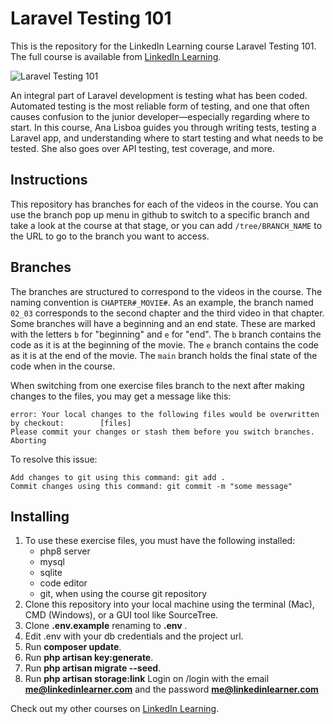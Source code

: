 # Laravel Testing 101
This is the repository for the LinkedIn Learning course Laravel Testing 101. The full course is available from [LinkedIn Learning][lil-course-url].

![Laravel Testing 101][lil-thumbnail-url] 

An integral part of Laravel development is testing what has been coded. Automated testing is the most reliable form of testing, and one that often causes confusion to the junior developer—especially regarding where to start. In this course, Ana Lisboa guides you through writing tests, testing a Laravel app, and understanding where to start testing and what needs to be tested. She also goes over API testing, test coverage, and more.



## Instructions
This repository has branches for each of the videos in the course. You can use the branch pop up menu in github to switch to a specific branch and take a look at the course at that stage, or you can add `/tree/BRANCH_NAME` to the URL to go to the branch you want to access.

## Branches
The branches are structured to correspond to the videos in the course. The naming convention is `CHAPTER#_MOVIE#`. As an example, the branch named `02_03` corresponds to the second chapter and the third video in that chapter. 
Some branches will have a beginning and an end state. These are marked with the letters `b` for "beginning" and `e` for "end". The `b` branch contains the code as it is at the beginning of the movie. The `e` branch contains the code as it is at the end of the movie. The `main` branch holds the final state of the code when in the course.

When switching from one exercise files branch to the next after making changes to the files, you may get a message like this:

    error: Your local changes to the following files would be overwritten by checkout:        [files]
    Please commit your changes or stash them before you switch branches.
    Aborting

To resolve this issue:
	
    Add changes to git using this command: git add .
	Commit changes using this command: git commit -m "some message"

## Installing
1. To use these exercise files, you must have the following installed:
    - php8 server
    - mysql
    - sqlite
    - code editor
    - git, when using the course git repository
2. Clone this repository into your local machine using the terminal (Mac), CMD (Windows), or a GUI tool like SourceTree.
3. Clone **.env.example** renaming to **.env** .
4. Edit .env with your db credentials and the project url.
5. Run **composer update**.
6. Run **php artisan key:generate**.
7. Run **php artisan migrate --seed**.
8. Run **php artisan storage:link**
   Login on /login with the email **me@linkedinlearner.com** and the password **me@linkedinlearner.com**


                            

Check out my other courses on [LinkedIn Learning](https://www.linkedin.com/learning/instructors/ana-lisboa).

[lil-course-url]: https://www.linkedin.com/learning/laravel-testing-101?dApp=59033956
[lil-thumbnail-url]: https://media.licdn.com/dms/image/C560DAQEXxyJ86PyJ_A/learning-public-crop_675_1200/0/1674079596581?e=2147483647&v=beta&t=MoGKCX0tg7KWQd8fpujURmM4irVhqbu6uqH9pK30s9k
